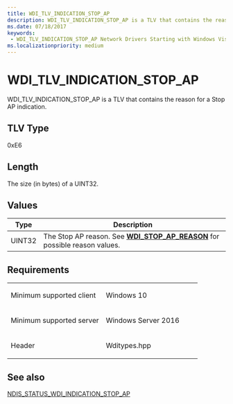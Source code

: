 ```yaml
---
title: WDI_TLV_INDICATION_STOP_AP
description: WDI_TLV_INDICATION_STOP_AP is a TLV that contains the reason for a Stop AP indication.
ms.date: 07/18/2017
keywords:
 - WDI_TLV_INDICATION_STOP_AP Network Drivers Starting with Windows Vista
ms.localizationpriority: medium
---
```


# WDI\_TLV\_INDICATION\_STOP\_AP


WDI\_TLV\_INDICATION\_STOP\_AP is a TLV that contains the reason for a Stop AP indication.

## TLV Type


0xE6

## Length


The size (in bytes) of a UINT32.

## Values


| Type   | Description                                                                                                  |
|--------|--------------------------------------------------------------------------------------------------------------|
| UINT32 | The Stop AP reason. See [**WDI\_STOP\_AP\_REASON**](/windows-hardware/drivers/ddi/wditypes/ne-wditypes-_wdi_stop_ap_reason) for possible reason values. |

 

Requirements
------------

<table>
<colgroup>
<col width="50%" />
<col width="50%" />
</colgroup>
<tbody>
<tr class="odd">
<td><p>Minimum supported client</p></td>
<td><p>Windows 10</p></td>
</tr>
<tr class="even">
<td><p>Minimum supported server</p></td>
<td><p>Windows Server 2016</p></td>
</tr>
<tr class="odd">
<td><p>Header</p></td>
<td>Wditypes.hpp</td>
</tr>
</tbody>
</table>

## See also


[NDIS\_STATUS\_WDI\_INDICATION\_STOP\_AP](./ndis-status-wdi-indication-stop-ap.md)

 

